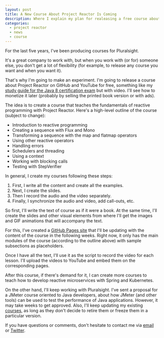 ```yaml
---
layout: post
title: A New Course About Project Reactor Is Coming
description: Where I explain my plan for realeasing a free course about Project Reactor.
categories:
  - project reactor
  - news
  - course
---
```


For the last five years, I've been producing courses for Pluralsight.

It's a great company to work with, but when you work with (or for) someone else, you don't get a lot of flexibility (for example, to release any course you want and when you want it).

That's why I'm going to make an experiment. I'm going to release a course about Project Reactor on GitHub and YouTube for free, something like my [study guide for the Java 8 certification exam](https://ocpj8.javastudyguide.com) but with video. I'll see how to monetize it later (probably by selling the printed book version or with ads).

The idea is to create a course that teaches the fundamentals of reactive programming with Project Reactor. Here's a high-level outline of the course (subject to change):
- Introduction to reactive programming
- Creating a sequence with Flux and Mono
- Transforming a sequence with the map and flatmap operators
- Using other reactive operators
- Handling errors
- Schedulers and threading
- Using a context
- Working with blocking calls
- Testing with StepVerifier

In general, I create my courses following these steps:
1. First, I write all the content and create all the examples.
2. Next, I create the slides.
3. Then I record the audio and the video separately.
4. Finally, I synchronize the audio and video, add call-outs, etc.

So first, I'll write the text of course as if it were a book. At the same time, I'll create the slides and other visual elements from where I'll get the images and GIF animations that will accompany the text. 

For this, I've created a [GitHub Pages site](https://eherrera.net/project-reactor-course/) that I'll be updating with the content of the course in the following weeks. Right now, it only has the main modules of the course (according to the outline above) with sample subsections as placeholders.

Once I have all the text, I'll use it as the script to record the video for each lesson. I'll upload the videos to YouTube and embed them on the corresponding pages.

After this course, if there's demand for it, I can create more courses to teach how to develop reactive microservices with Spring and Kubernetes.

On the other hand, I'll keep working with Pluralsight. I've sent a proposal for a JMeter course oriented to Java developers, about how JMeter (and other tools) can be used to test the performance of Java applications. However, it may take weeks to get approved. Also, I'll keep updating my existing [courses](/courses/), as long as they don't decide to retire them or freeze them in a particular version.

If you have questions or comments, don't hesitate to contact me via [email](mailto:&#101;&#115;&#116;&#101;&#98;&#97;&#110;&#104;&#98;&#50;&#64;&#121;&#97;&#104;&#111;&#111;&#46;&#99;&#111;&#109;&#46;&#109;&#120;) or [Twitter](https://twitter.com/eh3rrera).



